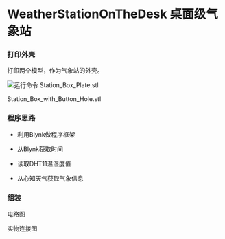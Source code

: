 # WeatherStationOnTheDesk 桌面级气象站


### 打印外壳

打印两个模型，作为气象站的外壳。

![运行命令](https://gitee.com/uploads/images/2018/0630/171420_e4d0de5c_359509.png "屏幕截图.png")
Station_Box_Plate.stl

Station_Box_with_Button_Hole.stl

### 程序思路

* 利用Blynk做程序框架

* 从Blynk获取时间

* 读取DHT11温湿度值

* 从心知天气获取气象信息

### 组装

电路图

实物连接图


